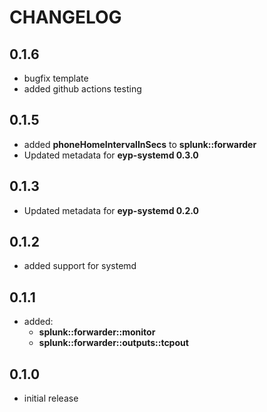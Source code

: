 # CHANGELOG

## 0.1.6

* bugfix template
* added github actions testing

## 0.1.5

* added **phoneHomeIntervalInSecs** to **splunk::forwarder**
* Updated metadata for **eyp-systemd 0.3.0**

## 0.1.3

* Updated metadata for **eyp-systemd 0.2.0**

## 0.1.2

* added support for systemd

## 0.1.1

* added:
  * **splunk::forwarder::monitor**
  * **splunk::forwarder::outputs::tcpout**

## 0.1.0

* initial release

